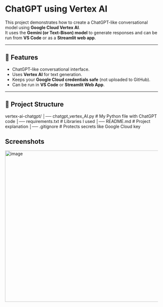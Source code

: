 # ChatGPT using Vertex AI

This project demonstrates how to create a ChatGPT-like conversational model using **Google Cloud Vertex AI**.  
It uses the **Gemini (or Text-Bison) model** to generate responses and can be run from **VS Code** or as a **Streamlit web app**.

---

## 🚀 Features
- ChatGPT-like conversational interface.
- Uses **Vertex AI** for text generation.
- Keeps your **Google Cloud credentials safe** (not uploaded to GitHub).
- Can be run in **VS Code** or **Streamlit Web App**.

---

## 📂 Project Structure
vertex-ai-chatgpt/
│── chatgpt_vertex_AI.py      # My Python file with ChatGPT code
│── requirements.txt          # Libraries I used
│── README.md                 # Project explanation
│── .gitignore                # Protects secrets like Google Cloud key

## Screenshots
<img width="1000" height="500" alt="image" src="https://github.com/user-attachments/assets/57f5f277-7ce9-4e37-9139-0f3a482c1ef7" />
